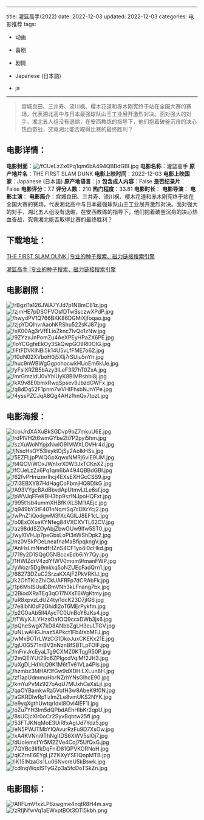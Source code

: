 
---
title: 灌篮高手(2022)
date: 2022-12-03
updated: 2022-12-03
categories: 电影推荐
tags:
- 动画
- 喜剧
- 剧情

- Japanese (日本語)
- ja
---


> 宫城良田、三井寿、流川枫、樱木花道和赤木刚宪终于站在全国大赛的赛场，代表湘北高中与日本最强球队山王工业展开激烈对决。面对强大的对手，湘北五人组没有退缩，在安西教练的指导下，他们抱着破釜沉舟的决心热血奋战，究竟湘北能否取得比赛的最终胜利？

## **电影详情**：

**电影封面**：<img src="https://image.tmdb.org/t/p/w200/fCUeLzZx6Pq1qm6bA494QBBdGBI.jpg" alt="/fCUeLzZx6Pq1qm6bA494QBBdGBI.jpg" title="/fCUeLzZx6Pq1qm6bA494QBBdGBI.jpg">
**电影名称**：灌篮高手
**原产地片名**：THE FIRST SLAM DUNK
**电影上映时间**：2022-12-03
**电影上映国家**：Japanese (日本語)
**原产地语言**：ja
**包含成人内容**：False
**是否纪录片**：False
**电影评分**：7.7
**评分人数**：210
**热门程度**：33.81
**电影时长**：
**电影导演**：
**电影主演**：
**电影简介**：宫城良田、三井寿、流川枫、樱木花道和赤木刚宪终于站在全国大赛的赛场，代表湘北高中与日本最强球队山王工业展开激烈对决。面对强大的对手，湘北五人组没有退缩，在安西教练的指导下，他们抱着破釜沉舟的决心热血奋战，究竟湘北能否取得比赛的最终胜利？

## **下载地址**：
[THE FIRST SLAM DUNK |专业的种子搜索、磁力链接搜索引擎](https://movie.amd794.com:2083/?search=THE%20FIRST%20SLAM%20DUNK&ordering=&mode=match_phrase&page_size=10&page=1)

[灌篮高手 |专业的种子搜索、磁力链接搜索引擎](https://movie.amd794.com:2083/?search=%E7%81%8C%E7%AF%AE%E9%AB%98%E6%89%8B&ordering=&mode=match_phrase&page_size=10&page=1)
 

## **电影剧照**：
<img src="https://image.tmdb.org/t/p/original/rBgzI1a126JWA7YJd7p1NBmC61z.jpg" alt="/rBgzI1a126JWA7YJd7p1NBmC61z.jpg" title="/rBgzI1a126JWA7YJd7p1NBmC61z.jpg"><img src="https://image.tmdb.org/t/p/original/zjmHE7pDSOFVOsfDTwSsczwXPdP.jpg" alt="/zjmHE7pDSOFVOsfDTwSsczwXPdP.jpg" title="/zjmHE7pDSOFVOsfDTwSsczwXPdP.jpg"><img src="https://image.tmdb.org/t/p/original/hwydPV1Q766BKK86DGMiXjfoqao.jpg" alt="/hwydPV1Q766BKK86DGMiXjfoqao.jpg" title="/hwydPV1Q766BKK86DGMiXjfoqao.jpg"><img src="https://image.tmdb.org/t/p/original/zjpYDQlhvrAaohKRShu522sKJ87.jpg" alt="/zjpYDQlhvrAaohKRShu522sKJ87.jpg" title="/zjpYDQlhvrAaohKRShu522sKJ87.jpg"><img src="https://image.tmdb.org/t/p/original/eK00Ag3rVfELioZknc7IvQo1zNw.jpg" alt="/eK00Ag3rVfELioZknc7IvQo1zNw.jpg" title="/eK00Ag3rVfELioZknc7IvQo1zNw.jpg"><img src="https://image.tmdb.org/t/p/original/9ZYzxJnPomZu4AeXPEyHPaZX6PE.jpg" alt="/9ZYzxJnPomZu4AeXPEyHPaZX6PE.jpg" title="/9ZYzxJnPomZu4AeXPEyHPaZX6PE.jpg"><img src="https://image.tmdb.org/t/p/original/loYCGgfeEkOy3SkQwpGO9Rl0OIG.jpg" alt="/loYCGgfeEkOy3SkQwpGO9Rl0OIG.jpg" title="/loYCGgfeEkOy3SkQwpGO9Rl0OIG.jpg"><img src="https://image.tmdb.org/t/p/original/lFtFDVKlNBi5k14U5vLfFME7o62.jpg" alt="/lFtFDVKlNBi5k14U5vLfFME7o62.jpg" title="/lFtFDVKlNBi5k14U5vLfFME7o62.jpg"><img src="https://image.tmdb.org/t/p/original/f0dN02XVboH0j5Xlj7rSUiu5nYh.jpg" alt="/f0dN02XVboH0j5Xlj7rSUiu5nYh.jpg" title="/f0dN02XVboH0j5Xlj7rSUiu5nYh.jpg"><img src="https://image.tmdb.org/t/p/original/huc9nWBWgGgpohocwkHUoEm6kUe.jpg" alt="/huc9nWBWgGgpohocwkHUoEm6kUe.jpg" title="/huc9nWBWgGgpohocwkHUoEm6kUe.jpg"><img src="https://image.tmdb.org/t/p/original/yFslXRZB5bAzy3lLeF3R7hT0ZxA.jpg" alt="/yFslXRZB5bAzy3lLeF3R7hT0ZxA.jpg" title="/yFslXRZB5bAzy3lLeF3R7hT0ZxA.jpg"><img src="https://image.tmdb.org/t/p/original/mrGmzIdU0vYhlUyK8BlMRsbbi8j.jpg" alt="/mrGmzIdU0vYhlUyK8BlMRsbbi8j.jpg" title="/mrGmzIdU0vYhlUyK8BlMRsbbi8j.jpg"><img src="https://image.tmdb.org/t/p/original/kX9v8E0bmxRwqSpsev9JbzdGWFx.jpg" alt="/kX9v8E0bmxRwqSpsev9JbzdGWFx.jpg" title="/kX9v8E0bmxRwqSpsev9JbzdGWFx.jpg"><img src="https://image.tmdb.org/t/p/original/q8dDq52F1pnm7wVHIFhsbNJnYPe.jpg" alt="/q8dDq52F1pnm7wVHIFhsbNJnYPe.jpg" title="/q8dDq52F1pnm7wVHIFhsbNJnYPe.jpg"><img src="https://image.tmdb.org/t/p/original/4yssPZCJqA8Qg4AHzfhnQx7tpzt.jpg" alt="/4yssPZCJqA8Qg4AHzfhnQx7tpzt.jpg" title="/4yssPZCJqA8Qg4AHzfhnQx7tpzt.jpg">

## **电影海报**：
<img src="https://image.tmdb.org/t/p/original/coiJrdXAXuBkSGDvp9bZ7mkuU6E.jpg" alt="/coiJrdXAXuBkSGDvp9bZ7mkuU6E.jpg" title="/coiJrdXAXuBkSGDvp9bZ7mkuU6E.jpg"><img src="https://image.tmdb.org/t/p/original/rdPlVH2t6wmGYbe2Ii7P2pyi5hm.jpg" alt="/rdPlVH2t6wmGYbe2Ii7P2pyi5hm.jpg" title="/rdPlVH2t6wmGYbe2Ii7P2pyi5hm.jpg"><img src="https://image.tmdb.org/t/p/original/szXuWoNYpjxNwlO9iMWXLOVHr4d.jpg" alt="/szXuWoNYpjxNwlO9iMWXLOVHr4d.jpg" title="/szXuWoNYpjxNwlO9iMWXLOVHr4d.jpg"><img src="https://image.tmdb.org/t/p/original/jNscHsOY53leykIOjSy2AoIkHSs.jpg" alt="/jNscHsOY53leykIOjSy2AoIkHSs.jpg" title="/jNscHsOY53leykIOjSy2AoIkHSs.jpg"><img src="https://image.tmdb.org/t/p/original/5EZFLjpPWQGpXqwxNMRj6viE9UM.jpg" alt="/5EZFLjpPWQGpXqwxNMRj6viE9UM.jpg" title="/5EZFLjpPWQGpXqwxNMRj6viE9UM.jpg"><img src="https://image.tmdb.org/t/p/original/t4QOViWOxJWnlxrX0W3JxTCKnXZ.jpg" alt="/t4QOViWOxJWnlxrX0W3JxTCKnXZ.jpg" title="/t4QOViWOxJWnlxrX0W3JxTCKnXZ.jpg"><img src="https://image.tmdb.org/t/p/original/fCUeLzZx6Pq1qm6bA494QBBdGBI.jpg" alt="/fCUeLzZx6Pq1qm6bA494QBBdGBI.jpg" title="/fCUeLzZx6Pq1qm6bA494QBBdGBI.jpg"><img src="https://image.tmdb.org/t/p/original/62fvPHmzmrIhcj4EXsEXHGcCSS9.jpg" alt="/62fvPHmzmrIhcj4EXsEXHGcCSS9.jpg" title="/62fvPHmzmrIhcj4EXsEXHGcCSS9.jpg"><img src="https://image.tmdb.org/t/p/original/7i3EBXY87HdHagCoFbmjHQ8DlkG.jpg" alt="/7i3EBXY87HdHagCoFbmjHQ8DlkG.jpg" title="/7i3EBXY87HdHagCoFbmjHQ8DlkG.jpg"><img src="https://image.tmdb.org/t/p/original/A93VYgcBAdBbvdApUtmvLtLe6sf.jpg" alt="/A93VYgcBAdBbvdApUtmvLtLe6sf.jpg" title="/A93VYgcBAdBbvdApUtmvLtLe6sf.jpg"><img src="https://image.tmdb.org/t/p/original/pWVJqFFeKBH3bp9szlNJpoHQFxt.jpg" alt="/pWVJqFFeKBH3bp9szlNJpoHQFxt.jpg" title="/pWVJqFFeKBH3bp9szlNJpoHQFxt.jpg"><img src="https://image.tmdb.org/t/p/original/995t1sb4ummXHBfKlXLSM1IAEjc.jpg" alt="/995t1sb4ummXHBfKlXLSM1IAEjc.jpg" title="/995t1sb4ummXHBfKlXLSM1IAEjc.jpg"><img src="https://image.tmdb.org/t/p/original/q949bYStF401nNqmSq7cDXrYcj2.jpg" alt="/q949bYStF401nNqmSq7cDXrYcj2.jpg" title="/q949bYStF401nNqmSq7cDXrYcj2.jpg"><img src="https://image.tmdb.org/t/p/original/wPnZ1iQodgwM3fXcAGlLJ8EF1cL.jpg" alt="/wPnZ1iQodgwM3fXcAGlLJ8EF1cL.jpg" title="/wPnZ1iQodgwM3fXcAGlLJ8EF1cL.jpg"><img src="https://image.tmdb.org/t/p/original/o0ExOXseKYNfeg84VXCXVTL62CV.jpg" alt="/o0ExOXseKYNfeg84VXCXVTL62CV.jpg" title="/o0ExOXseKYNfeg84VXCXVTL62CV.jpg"><img src="https://image.tmdb.org/t/p/original/az98ddSZOyAbjZbwOUw9lfw5ST0.jpg" alt="/az98ddSZOyAbjZbwOUw9lfw5ST0.jpg" title="/az98ddSZOyAbjZbwOUw9lfw5ST0.jpg"><img src="https://image.tmdb.org/t/p/original/wyl0VHJp7peGbsLoPi3nWShDpk2.jpg" alt="/wyl0VHJp7peGbsLoPi3nWShDpk2.jpg" title="/wyl0VHJp7peGbsLoPi3nWShDpk2.jpg"><img src="https://image.tmdb.org/t/p/original/nz0VSkPOeLneafnaMaBfipqkngV.jpg" alt="/nz0VSkPOeLneafnaMaBfipqkngV.jpg" title="/nz0VSkPOeLneafnaMaBfipqkngV.jpg"><img src="https://image.tmdb.org/t/p/original/AnHsLmNmdfHZnS4CF1yo4i0cHkd.jpg" alt="/AnHsLmNmdfHZnS4CF1yo4i0cHkd.jpg" title="/AnHsLmNmdfHZnS4CF1yo4i0cHkd.jpg"><img src="https://image.tmdb.org/t/p/original/719y2D1SQgO5NBccxEdb6iYr7Qy.jpg" alt="/719y2D1SQgO5NBccxEdb6iYr7Qy.jpg" title="/719y2D1SQgO5NBccxEdb6iYr7Qy.jpg"><img src="https://image.tmdb.org/t/p/original/1HWIZdrV4zdYfWV0mom9fmanFWP.jpg" alt="/1HWIZdrV4zdYfWV0mom9fmanFWP.jpg" title="/1HWIZdrV4zdYfWV0mom9fmanFWP.jpg"><img src="https://image.tmdb.org/t/p/original/yWozr5Dg9mkkq5oNZUEcFadQrn1.jpg" alt="/yWozr5Dg9mkkq5oNZUEcFadQrn1.jpg" title="/yWozr5Dg9mkkq5oNZUEcFadQrn1.jpg"><img src="https://image.tmdb.org/t/p/original/68273DZuC2SrzaKXAjF2PkVRKIJ.jpg" alt="/68273DZuC2SrzaKXAjF2PkVRKIJ.jpg" title="/68273DZuC2SrzaKXAjF2PkVRKIJ.jpg"><img src="https://image.tmdb.org/t/p/original/k2OhTKlaZhiCkUAFRFp7dCRAbFk.jpg" alt="/k2OhTKlaZhiCkUAFRFp7dCRAbFk.jpg" title="/k2OhTKlaZhiCkUAFRFp7dCRAbFk.jpg"><img src="https://image.tmdb.org/t/p/original/1p6MsISUuiDBmVNh3kLFnang7bk.jpg" alt="/1p6MsISUuiDBmVNh3kLFnang7bk.jpg" title="/1p6MsISUuiDBmVNh3kLFnang7bk.jpg"><img src="https://image.tmdb.org/t/p/original/2BiodXRaTEg3qO17NXsT6WgKtmy.jpg" alt="/2BiodXRaTEg3qO17NXsT6WgKtmy.jpg" title="/2BiodXRaTEg3qO17NXsT6WgKtmy.jpg"><img src="https://image.tmdb.org/t/p/original/uR8xpvzLdUZ4tyi1dcK23D7jIG6.jpg" alt="/uR8xpvzLdUZ4tyi1dcK23D7jIG6.jpg" title="/uR8xpvzLdUZ4tyi1dcK23D7jIG6.jpg"><img src="https://image.tmdb.org/t/p/original/7e8lbN0sF2GhidI2oT6MErPykfm.jpg" alt="/7e8lbN0sF2GhidI2oT6MErPykfm.jpg" title="/7e8lbN0sF2GhidI2oT6MErPykfm.jpg"><img src="https://image.tmdb.org/t/p/original/p2G0aAb5lI4AycTC0UnBoY6zKs4.jpg" alt="/p2G0aAb5lI4AycTC0UnBoY6zKs4.jpg" title="/p2G0aAb5lI4AycTC0UnBoY6zKs4.jpg"><img src="https://image.tmdb.org/t/p/original/tTWyXJLYHzsOa1OQ9ccxDWb3js6.jpg" alt="/tTWyXJLYHzsOa1OQ9ccxDWb3js6.jpg" title="/tTWyXJLYHzsOa1OQ9ccxDWb3js6.jpg"><img src="https://image.tmdb.org/t/p/original/pQheSwgX7kD8ANbbZgLH3euLTGV.jpg" alt="/pQheSwgX7kD8ANbbZgLH3euLTGV.jpg" title="/pQheSwgX7kD8ANbbZgLH3euLTGV.jpg"><img src="https://image.tmdb.org/t/p/original/uNLwAHGJnaz5APkct1Fb4tsbMFJ.jpg" alt="/uNLwAHGJnaz5APkct1Fb4tsbMFJ.jpg" title="/uNLwAHGJnaz5APkct1Fb4tsbMFJ.jpg"><img src="https://image.tmdb.org/t/p/original/wMxBOTrLWzCG1DkoJuxCKEKx21E.jpg" alt="/wMxBOTrLWzCG1DkoJuxCKEKx21E.jpg" title="/wMxBOTrLWzCG1DkoJuxCKEKx21E.jpg"><img src="https://image.tmdb.org/t/p/original/gjU0G571mBV2nNznBfSBTLpTOIF.jpg" alt="/gjU0G571mBV2nNznBfSBTLpTOIF.jpg" title="/gjU0G571mBV2nNznBfSBTLpTOIF.jpg"><img src="https://image.tmdb.org/t/p/original/mFnrJrcEyaLTg9CXMZ0KTqgR50P.jpg" alt="/mFnrJrcEyaLTg9CXMZ0KTqgR50P.jpg" title="/mFnrJrcEyaLTg9CXMZ0KTqgR50P.jpg"><img src="https://image.tmdb.org/t/p/original/2mQEiYUt29c6ZPIgcdVqiMf2JH3.jpg" alt="/2mQEiYUt29c6ZPIgcdVqiMf2JH3.jpg" title="/2mQEiYUt29c6ZPIgcdVqiMf2JH3.jpg"><img src="https://image.tmdb.org/t/p/original/uXgDLHdYqQ9K1M6tTv61VLa4Pls.jpg" alt="/uXgDLHdYqQ9K1M6tTv61VLa4Pls.jpg" title="/uXgDLHdYqQ9K1M6tTv61VLa4Pls.jpg"><img src="https://image.tmdb.org/t/p/original/hzmbz3MHAf3fGw9dXDHiLXLun8H.jpg" alt="/hzmbz3MHAf3fGw9dXDHiLXLun8H.jpg" title="/hzmbz3MHAf3fGw9dXDHiLXLun8H.jpg"><img src="https://image.tmdb.org/t/p/original/zf1apUdmmuHbrNZrhYNsGlhcE90.jpg" alt="/zf1apUdmmuHbrNZrhYNsGlhcE90.jpg" title="/zf1apUdmmuHbrNZrhYNsGlhcE90.jpg"><img src="https://image.tmdb.org/t/p/original/kmYuPvMz927oAqU7MUxhCeXsLjI.jpg" alt="/kmYuPvMz927oAqU7MUxhCeXsLjI.jpg" title="/kmYuPvMz927oAqU7MUxhCeXsLjI.jpg"><img src="https://image.tmdb.org/t/p/original/qaOYBamkwRa5VofH3w8AbeK9f0N.jpg" alt="/qaOYBamkwRa5VofH3w8AbeK9f0N.jpg" title="/qaOYBamkwRa5VofH3w8AbeK9f0N.jpg"><img src="https://image.tmdb.org/t/p/original/aGKRDlwRp1lzlmZLe8vmUKS2NYK.jpg" alt="/aGKRDlwRp1lzlmZLe8vmUKS2NYK.jpg" title="/aGKRDlwRp1lzlmZLe8vmUKS2NYK.jpg"><img src="https://image.tmdb.org/t/p/original/e9yqXgthUwtqrIdxI8OvI4lEF1I.jpg" alt="/e9yqXgthUwtqrIdxI8OvI4lEF1I.jpg" title="/e9yqXgthUwtqrIdxI8OvI4lEF1I.jpg"><img src="https://image.tmdb.org/t/p/original/oZu7YH3Im5dQPbdAEhHIbKr2qpU.jpg" alt="/oZu7YH3Im5dQPbdAEhHIbKr2qpU.jpg" title="/oZu7YH3Im5dQPbdAEhHIbKr2qpU.jpg"><img src="https://image.tmdb.org/t/p/original/8sUCjcXlr0oCr2SyvBqbtw25fl.jpg" alt="/8sUCjcXlr0oCr2SyvBqbtw25fl.jpg" title="/8sUCjcXlr0oCr2SyvBqbtw25fl.jpg"><img src="https://image.tmdb.org/t/p/original/53FTJKNqMoE3UiRfxAglJd7Ydz5.jpg" alt="/53FTJKNqMoE3UiRfxAglJd7Ydz5.jpg" title="/53FTJKNqMoE3UiRfxAglJd7Ydz5.jpg"><img src="https://image.tmdb.org/t/p/original/eN5PWJTMbYIQAvurRzFu9D7XsOw.jpg" alt="/eN5PWJTMbYIQAvurRzFu9D7XsOw.jpg" title="/eN5PWJTMbYIQAvurRzFu9D7XsOw.jpg"><img src="https://image.tmdb.org/t/p/original/xA4KVNni9ThNgItDS6XWV5slOj7.jpg" alt="/xA4KVNni9ThNgItDS6XWV5slOj7.jpg" title="/xA4KVNni9ThNgItDS6XWV5slOj7.jpg"><img src="https://image.tmdb.org/t/p/original/dUolemsfYr5M2ZVe4Coj75UfQxG.jpg" alt="/dUolemsfYr5M2ZVe4Coj75UfQxG.jpg" title="/dUolemsfYr5M2ZVe4Coj75UfQxG.jpg"><img src="https://image.tmdb.org/t/p/original/7QYBc3IIfkDqFniD81QPVKORNoH.jpg" alt="/7QYBc3IIfkDqFniD81QPVKORNoH.jpg" title="/7QYBc3IIfkDqFniD81QPVKORNoH.jpg"><img src="https://image.tmdb.org/t/p/original/qKZrnE6EYgLjZZKXyYSEIQnpMTB.jpg" alt="/qKZrnE6EYgLjZZKXyYSEIQnpMTB.jpg" title="/qKZrnE6EYgLjZZKXyYSEIQnpMTB.jpg"><img src="https://image.tmdb.org/t/p/original/iK15INzaGs1Lu06NvcreU5kBswk.jpg" alt="/iK15INzaGs1Lu06NvcreU5kBswk.jpg" title="/iK15INzaGs1Lu06NvcreU5kBswk.jpg"><img src="https://image.tmdb.org/t/p/original/cdlnqWqxISTyGZp3a5fcDoTSkZn.jpg" alt="/cdlnqWqxISTyGZp3a5fcDoTSkZn.jpg" title="/cdlnqWqxISTyGZp3a5fcDoTSkZn.jpg">

## **电影图标**：
<img src="https://image.tmdb.org/t/p/original/AflFLmVfxzLP6zwgme4nqtR8H4m.svg" alt="/AflFLmVfxzLP6zwgme4nqtR8H4m.svg" title="/AflFLmVfxzLP6zwgme4nqtR8H4m.svg"><img src="https://image.tmdb.org/t/p/original/zRfjNfwVq1aEWxptBOt3OTl5kbh.png" alt="/zRfjNfwVq1aEWxptBOt3OTl5kbh.png" title="/zRfjNfwVq1aEWxptBOt3OTl5kbh.png">
